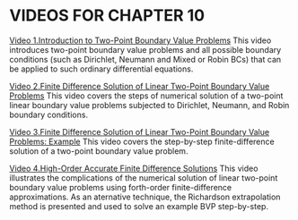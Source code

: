 #  VIDEOS FOR CHAPTER 10

[Video 1.Introduction to Two-Point Boundary Value Problems](https://youtu.be/WLEWWl_BAuE) This video introduces two-point boundary value problems and all possible boundary conditions (such as Dirichlet, Neumann and Mixed or Robin BCs) that can be applied to such ordinary differential equations.

[Video 2.Finite Difference Solution of Linear Two-Point Boundary Value Problems](https://youtu.be/ZSNcJuuQ1xo) This video covers the steps of numerical solution of a two-point linear boundary value problems subjected to Dirichlet, Neumann, and Robin boundary conditions.  

[Video 3.Finite Difference Solution of Linear Two-Point Boundary Value Problems: Example](https://youtu.be/CxEfX1aF1S8) This video covers the step-by-step finite-difference solution of a two-point boundary value problem.

[Video 4.High-Order Accurate Finite Difference Solutions](https://youtu.be/7R4cFV6AM6c) This video illustrates the complications of the numerical solution of linear two-point boundary value problems using forth-order finite-difference approximations. As an aternative technique, the Richardson extrapolation method is presented and used to solve an example BVP step-by-step.
